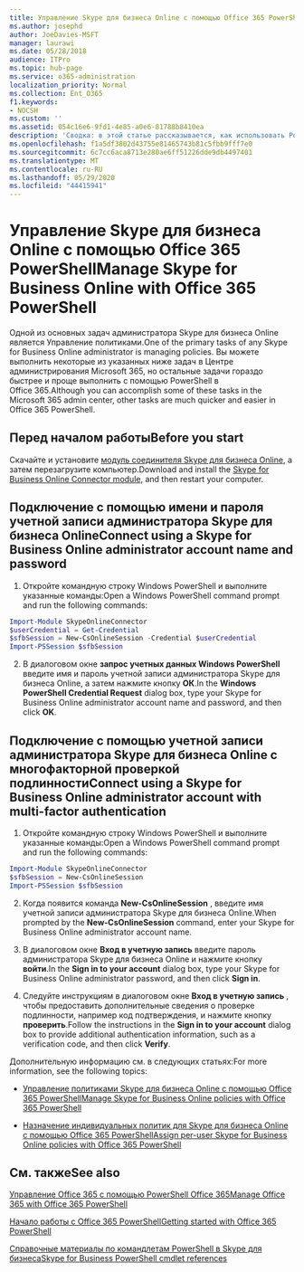 ```yaml
---
title: Управление Skype для бизнеса Online с помощью Office 365 PowerShell
ms.author: josephd
author: JoeDavies-MSFT
manager: laurawi
ms.date: 05/28/2018
audience: ITPro
ms.topic: hub-page
ms.service: o365-administration
localization_priority: Normal
ms.collection: Ent_O365
f1.keywords:
- NOCSH
ms.custom: ''
ms.assetid: 054c16e6-9fd1-4e85-a0e6-81788b8410ea
description: 'Сводка: в этой статье рассказывается, как использовать PowerShell в Office 365 для управления параметрами политик, индивидуальных политик для пользователей и собраний в Skype для бизнеса Online.'
ms.openlocfilehash: f1a5df3802d43755e81465743b81c5fbb9fff7e0
ms.sourcegitcommit: 6c7cc6aca8713e280ae6ff51226dde9db4497401
ms.translationtype: MT
ms.contentlocale: ru-RU
ms.lasthandoff: 05/29/2020
ms.locfileid: "44415941"
---
```

# <a name="manage-skype-for-business-online-with-office-365-powershell"></a><span data-ttu-id="85418-103">Управление Skype для бизнеса Online с помощью Office 365 PowerShell</span><span class="sxs-lookup"><span data-stu-id="85418-103">Manage Skype for Business Online with Office 365 PowerShell</span></span>

<span data-ttu-id="85418-104">Одной из основных задач администратора Skype для бизнеса Online является Управление политиками.</span><span class="sxs-lookup"><span data-stu-id="85418-104">One of the primary tasks of any Skype for Business Online administrator is managing policies.</span></span> <span data-ttu-id="85418-105">Вы можете выполнить некоторые из указанных ниже задач в Центре администрирования Microsoft 365, но остальные задачи гораздо быстрее и проще выполнить с помощью PowerShell в Office 365.</span><span class="sxs-lookup"><span data-stu-id="85418-105">Although you can accomplish some of these tasks in the Microsoft 365 admin center, other tasks are much quicker and easier in Office 365 PowerShell.</span></span> 

## <a name="before-you-start"></a><span data-ttu-id="85418-106">Перед началом работы</span><span class="sxs-lookup"><span data-stu-id="85418-106">Before you start</span></span>

<span data-ttu-id="85418-107">Скачайте и установите [модуль соединителя Skype для бизнеса Online](https://www.microsoft.com/download/details.aspx?id=39366), а затем перезагрузите компьютер.</span><span class="sxs-lookup"><span data-stu-id="85418-107">Download and install the [Skype for Business Online Connector module](https://www.microsoft.com/download/details.aspx?id=39366), and then restart your computer.</span></span>


## <a name="connect-using-a-skype-for-business-online-administrator-account-name-and-password"></a><span data-ttu-id="85418-108">Подключение с помощью имени и пароля учетной записи администратора Skype для бизнеса Online</span><span class="sxs-lookup"><span data-stu-id="85418-108">Connect using a Skype for Business Online administrator account name and password</span></span>

1. <span data-ttu-id="85418-109">Откройте командную строку Windows PowerShell и выполните указанные команды:</span><span class="sxs-lookup"><span data-stu-id="85418-109">Open a Windows PowerShell command prompt and run the following commands:</span></span> 
    
  ```powershell
  Import-Module SkypeOnlineConnector
  $userCredential = Get-Credential
  $sfbSession = New-CsOnlineSession -Credential $userCredential
  Import-PSSession $sfbSession
  ```

2. <span data-ttu-id="85418-110">В диалоговом окне **запрос учетных данных Windows PowerShell** введите имя и пароль учетной записи администратора Skype для бизнеса Online, а затем нажмите кнопку **ОК**.</span><span class="sxs-lookup"><span data-stu-id="85418-110">In the **Windows PowerShell Credential Request** dialog box, type your Skype for Business Online administrator account name and password, and then click **OK**.</span></span>


## <a name="connect-using-a-skype-for-business-online-administrator-account-with-multi-factor-authentication"></a><span data-ttu-id="85418-111">Подключение с помощью учетной записи администратора Skype для бизнеса Online с многофакторной проверкой подлинности</span><span class="sxs-lookup"><span data-stu-id="85418-111">Connect using a Skype for Business Online administrator account with multi-factor authentication</span></span>

1. <span data-ttu-id="85418-112">Откройте командную строку Windows PowerShell и выполните указанные команды:</span><span class="sxs-lookup"><span data-stu-id="85418-112">Open a Windows PowerShell command prompt and run the following commands:</span></span>

  ```powershell
  Import-Module SkypeOnlineConnector
  $sfbSession = New-CsOnlineSession
  Import-PSSession $sfbSession
  ```

2. <span data-ttu-id="85418-113">Когда появится команда **New-CsOnlineSession** , введите имя учетной записи администратора Skype для бизнеса Online.</span><span class="sxs-lookup"><span data-stu-id="85418-113">When prompted by the **New-CsOnlineSession** command, enter your Skype for Business Online administrator account name.</span></span>

3. <span data-ttu-id="85418-114">В диалоговом окне **Вход в учетную запись** введите пароль администратора Skype для бизнеса Online и нажмите кнопку **войти**.</span><span class="sxs-lookup"><span data-stu-id="85418-114">In the **Sign in to your account** dialog box, type your Skype for Business Online administrator password, and then click **Sign in**.</span></span>

4. <span data-ttu-id="85418-115">Следуйте инструкциям в диалоговом окне **Вход в учетную запись** , чтобы предоставить дополнительные сведения о проверке подлинности, например код подтверждения, и нажмите кнопку **проверить**.</span><span class="sxs-lookup"><span data-stu-id="85418-115">Follow the instructions in the **Sign in to your account** dialog box to provide additional authentication information, such as a verification code, and then click **Verify**.</span></span>

<span data-ttu-id="85418-116">Дополнительную информацию см. в следующих статьях:</span><span class="sxs-lookup"><span data-stu-id="85418-116">For more information, see the following topics:</span></span>
  
- [<span data-ttu-id="85418-117">Управление политиками Skype для бизнеса Online с помощью Office 365 PowerShell</span><span class="sxs-lookup"><span data-stu-id="85418-117">Manage Skype for Business Online policies with Office 365 PowerShell</span></span>](manage-skype-for-business-online-policies-with-office-365-powershell.md)
    
- [<span data-ttu-id="85418-118">Назначение индивидуальных политик для Skype для бизнеса Online с помощью Office 365 PowerShell</span><span class="sxs-lookup"><span data-stu-id="85418-118">Assign per-user Skype for Business Online policies with Office 365 PowerShell</span></span>](assign-per-user-skype-for-business-online-policies-with-office-365-powershell.md)
    
## <a name="see-also"></a><span data-ttu-id="85418-119">См. также</span><span class="sxs-lookup"><span data-stu-id="85418-119">See also</span></span>

[<span data-ttu-id="85418-120">Управление Office 365 с помощью PowerShell Office 365</span><span class="sxs-lookup"><span data-stu-id="85418-120">Manage Office 365 with Office 365 PowerShell</span></span>](manage-office-365-with-office-365-powershell.md)
  
[<span data-ttu-id="85418-121">Начало работы с Office 365 PowerShell</span><span class="sxs-lookup"><span data-stu-id="85418-121">Getting started with Office 365 PowerShell</span></span>](getting-started-with-office-365-powershell.md)

[<span data-ttu-id="85418-122">Справочные материалы по командлетам PowerShell в Skype для бизнеса</span><span class="sxs-lookup"><span data-stu-id="85418-122">Skype for Business PowerShell cmdlet references</span></span>](https://docs.microsoft.com/powershell/module/skype/?view=skype-ps)

